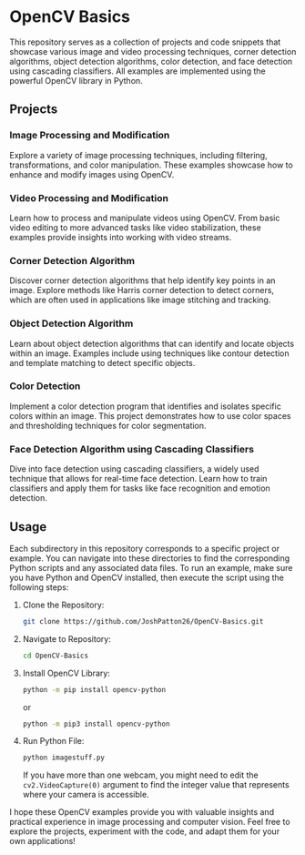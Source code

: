 # OpenCV Basics

This repository serves as a collection of projects and code snippets that showcase various image and video processing techniques, corner detection algorithms, object detection algorithms, color detection, and face detection using cascading classifiers. All examples are implemented using the powerful OpenCV library in Python.

## Projects

### Image Processing and Modification
Explore a variety of image processing techniques, including filtering, transformations, and color manipulation. These examples showcase how to enhance and modify images using OpenCV.

### Video Processing and Modification
Learn how to process and manipulate videos using OpenCV. From basic video editing to more advanced tasks like video stabilization, these examples provide insights into working with video streams.

### Corner Detection Algorithm
Discover corner detection algorithms that help identify key points in an image. Explore methods like Harris corner detection to detect corners, which are often used in applications like image stitching and tracking.

### Object Detection Algorithm
Learn about object detection algorithms that can identify and locate objects within an image. Examples include using techniques like contour detection and template matching to detect specific objects.

### Color Detection
Implement a color detection program that identifies and isolates specific colors within an image. This project demonstrates how to use color spaces and thresholding techniques for color segmentation.

### Face Detection Algorithm using Cascading Classifiers
Dive into face detection using cascading classifiers, a widely used technique that allows for real-time face detection. Learn how to train classifiers and apply them for tasks like face recognition and emotion detection.

## Usage

Each subdirectory in this repository corresponds to a specific project or example. You can navigate into these directories to find the corresponding Python scripts and any associated data files. To run an example, make sure you have Python and OpenCV installed, then execute the script using the following steps:

1. Clone the Repository:

    ```bash
    git clone https://github.com/JoshPatton26/OpenCV-Basics.git
    ```

2. Navigate to Repository:

    ```bash
    cd OpenCV-Basics
    ```

3. Install OpenCV Library:

    ```bash
    python -m pip install opencv-python
    ```

    or

    ```bash
    python -m pip3 install opencv-python
    ```

4. Run Python File:

    ```bash
    python imagestuff.py
    ```

    If you have more than one webcam, you might need to edit the `cv2.VideoCapture(0)` argument to find the integer value that represents where your camera is accessible.

I hope these OpenCV examples provide you with valuable insights and practical experience in image processing and computer vision. Feel free to explore the projects, experiment with the code, and adapt them for your own applications!
